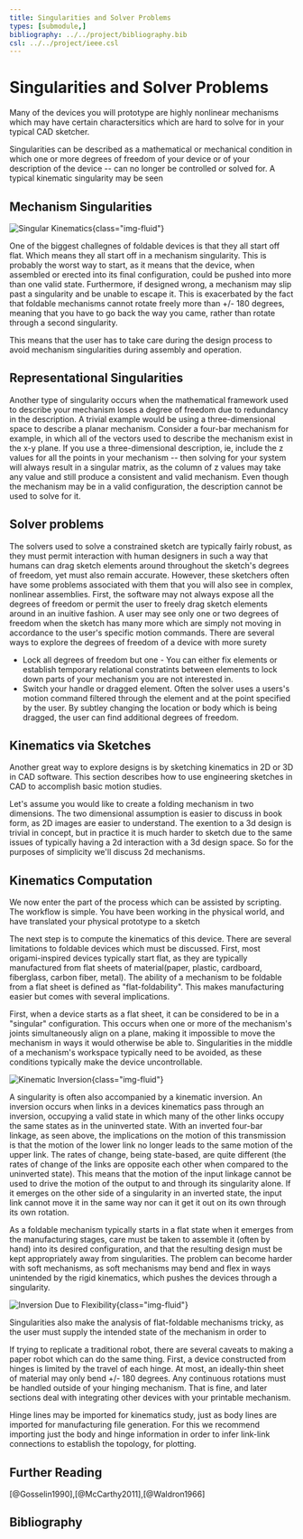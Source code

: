 ```yaml
---
title: Singularities and Solver Problems
types: [submodule,] 
bibliography: ../../project/bibliography.bib
csl: ../../project/ieee.csl
---
```


# Singularities and Solver Problems

Many of the devices you will prototype are highly nonlinear mechanisms which may have certain charactersitics which are hard to solve for in your typical CAD sketcher.

Singularities can be described as a mathematical or mechanical condition in which one or more degrees of freedom of your device or of your description of the device -- can no longer be controlled or solved for. A typical kinematic singularity may be seen

## Mechanism Singularities

![Singular Kinematics](../../figures/design/singular_kinematics.png){class="img-fluid"}

One of the biggest challegnes of foldable devices is that they all start off flat. Which means they all start off in a mechanism singularity. This is probably the worst way to start, as it means that the device, when assembled or erected into its final configuration, could be pushed into more than one valid state. Furthermore, if designed wrong, a mechanism may slip past a singularity and be unable to escape it. This is exacerbated by the fact that foldable mechanisms cannot rotate freely more than +/- 180 degrees, meaning that you have to go back the way you came, rather than rotate through a second singularity.

This means that the user has to take care during the design process to avoid mechanism singularities during assembly and operation.

## Representational Singularities

Another type of singularity occurs when the mathematical framework used to describe your mechanism loses a degree of freedom due to redundancy in the description. A trivial example would be using a three-dimensional space to describe a planar mechanism. Consider a four-bar mechanism for example, in which all of the vectors used to describe the mechanism exist in the x-y plane. If you use a three-dimensional description, ie, include the z values for all the points in your mechanism -- then solving for your system will always result in a singular matrix, as the column of z values may take any value and still produce a consistent and valid mechanism. Even though the mechanism may be in a valid configuration, the description cannot be used to solve for it.

## Solver problems

The solvers used to solve a constrained sketch are typically fairly robust, as they must permit interaction with human designers in such a way that humans can drag sketch elements around throughout the sketch's degrees of freedom, yet must also remain accurate. However, these sketchers often have some problems associated with them that you will also see in complex, nonlinear assemblies. First, the software may not always expose all the degrees of freedom or permit the user to freely drag sketch elements around in an inuitive fashion. A user may see only one or two degrees of freedom when the sketch has many more which are simply not moving in accordance to the user's specific motion commands. There are several ways to explore the degrees of freedom of a device with more surety

* Lock all degrees of freedom but one - You can either fix elements or establish temporary relational constratints between elements to lock down parts of your mechanism you are not interested in.
* Switch your handle or dragged element. Often the solver uses a users's motion command filtered through the element and at the point specified by the user. By subtley changing the location or body which is being dragged, the user can find additional degrees of freedom.

## Kinematics via Sketches

Another great way to explore designs is by sketching kinematics in 2D or 3D in CAD software. This section describes how to use engineering sketches in CAD to accomplish basic motion studies.

Let's assume you would like to create a folding mechanism in two dimensions. The two dimensional assumption is easier to discuss in book form, as 2D images are easier to understand. The exention to a 3d design is trivial in concept, but in practice it is much harder to sketch due to the same issues of typically having a 2d interaction with a 3d design space. So for the purposes of simplicity we'll discuss 2d mechanisms.

## Kinematics Computation

We now enter the part of the process which can be assisted by scripting. The workflow is simple. You have been working in the physical world, and have translated your physical prototype to a sketch

The next step is to compute the kinematics of this device. There are several limitations to foldable devices which must be discussed. First, most origami-inspired devices typically start flat, as they are typically manufactured from flat sheets of material(paper, plastic, cardboard, fiberglass, carbon fiber, metal). The ability of a mechanism to be foldable from a flat sheet is defined as "flat-foldability". This makes manufacturing easier but comes with several implications.

First, when a device starts as a flat sheet, it can be considered to be in a "singular" configuration. This occurs when one or more of the mechanism's joints simultaneously align on a plane, making it impossible to move the mechanism in ways it would otherwise be able to. Singularities in the middle of a mechanism's workspace typically need to be avoided, as these conditions typically make the device uncontrollable.

![Kinematic Inversion](../../sketches/inversion.png){class="img-fluid"}

A singularity is often also accompanied by a kinematic inversion. An inversion occurs when links in a devices kinematics pass through an inversion, occupying a valid state in which many of the other links occupy the same states as in the uninverted state. With an inverted four-bar linkage, as seen above, the implications on the motion of this transmission is that the motion of the lower link no longer leads to the same motion of the upper link. The rates of change, being state-based, are quite different (the rates of change of the links are opposite each other when compared to the uninverted state). This means that the motion of the input linkage cannot be used to drive the motion of the output to and through its singularity alone. If it emerges on the other side of a singularity in an inverted state, the input link cannot move it in the same way nor can it get it out on its own through its own rotation.

As a foldable mechanism typically starts in a flat state when it emerges from the manufacturing stages, care must be taken to assemble it (often by hand) into its desired configuration, and that the resulting design must be kept appropriately away from singularities. The problem can become harder with soft mechanisms, as soft mechanisms may bend and flex in ways unintended by the rigid kinematics, which pushes the devices through a singularity.

![Inversion Due to Flexibility](../../sketches/inversion2.png){class="img-fluid"}

Singularities also make the analysis of flat-foldable mechanisms tricky, as the user must supply the intended state of the mechanism in order to
<!--TODO: Finish
The next step is to compute from the
-->
If trying to replicate a traditional robot, there are several caveats to making a paper robot which can do the same thing. First, a device constructed from hinges is limited by the travel of each hinge. At most, an ideally-thin sheet of material may only bend +/- 180 degrees. Any continuous rotations must be handled outside of your hinging mechanism. That is fine, and later sections deal with integrating other devices with your printable mechanism.

Hinge lines may be imported for kinematics study, just as body lines are imported for manufacturing file generation. For this we recommend importing just the body and hinge information in order to infer link-link connections to establish the topology, for plotting.

## Further Reading
[@Gosselin1990],[@McCarthy2011],[@Waldron1966]

## Bibliography